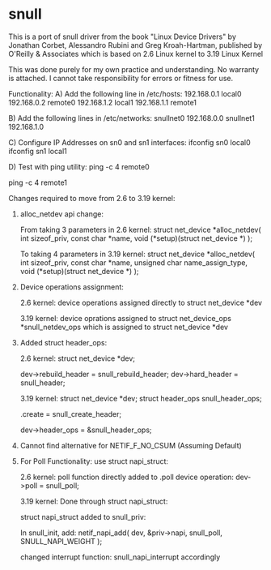 # snull

This is a port of snull driver from the book "Linux Device Drivers" by
Jonathan Corbet, Alessandro Rubini and Greg Kroah-Hartman, published by 
O'Reilly & Associates which is based on 2.6 Linux kernel to 3.19 Linux
Kernel

This was done purely for my own practice and understanding. No warranty
is attached. I cannot take responsibility for errors or fitness for use.

Functionality:
A) Add the following line in /etc/hosts:
   192.168.0.1 local0
   192.168.0.2 remote0
   192.168.1.2 local1
   192.168.1.1 remote1

B) Add the following lines in /etc/networks:
   snullnet0	192.168.0.0
   snullnet1	192.168.1.0

C) Configure IP Addresses on sn0 and sn1 interfaces:
   ifconfig sn0 local0
   ifconfig sn1 local1

D) Test with ping utility:
   ping -c 4 remote0
 
   ping -c 4 remote1
   

Changes required to move from 2.6 to 3.19 kernel:

1) alloc_netdev api change:

   From taking 3 parameters in 2.6 kernel:
   struct net_device *alloc_netdev( int sizeof_priv,
		 		    const char *name,
				    void (*setup)(struct net_device *)
				  );

   To taking 4 parameters in 3.19 kernel:
   struct net_device *alloc_netdev( int sizeof_priv,
				    const char *name,
				    unsigned char name_assign_type,
				    void (*setup)(struct net_device *)
				  );

2) Device operations assignment:
   
   2.6 kernel:
   device operations assigned directly to struct net_device *dev

   3.19 kernel:
   device oprations assigned to struct net_device_ops *snull_netdev_ops
   which is assigned to struct net_device *dev
				    
3) Added struct header_ops:
   
   2.6 kernel:
   struct net_device *dev;

   dev->rebuild_header  = snull_rebuild_header;
   dev->hard_header     = snull_header;

   3.19 kernel:
   struct net_device *dev;
   struct header_ops snull_header_ops;

   .create = snull_create_header;

   dev->header_ops = &snull_header_ops;

4) Cannot find alternative for NETIF_F_NO_CSUM
   (Assuming Default)

5) For Poll Functionality: use struct napi_struct:
   
   2.6 kernel:
   poll function directly added to .poll device operation:
   dev->poll        = snull_poll;

   3.19 kernel:
   Done through struct napi_struct:

   struct napi_struct added to snull_priv:
  
   In snull_init, add:
   netif_napi_add( dev, &priv->napi, snull_poll, SNULL_NAPI_WEIGHT );

   changed interrupt function: snull_napi_interrupt accordingly
